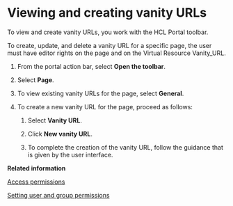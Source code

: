 # Viewing and creating vanity URLs

To view and create vanity URLs, you work with the HCL Portal toolbar.

To create, update, and delete a vanity URL for a specific page, the user must have editor rights on the page and on the Virtual Resource Vanity\_URL.

1.  From the portal action bar, select **Open the toolbar**.

2.  Select **Page**.

3.  To view existing vanity URLs for the page, select **General**.

4.  To create a new vanity URL for the page, proceed as follows:

    1.  Select **Vanity URL**.

    2.  Click **New vanity URL**.

    3.  To complete the creation of the vanity URL, follow the guidance that is given by the user interface.



**Related information**  


[Access permissions](../admin-system/sec_acc_rights.md)

[Setting user and group permissions](../admin-system/sec_ugpp.md)

